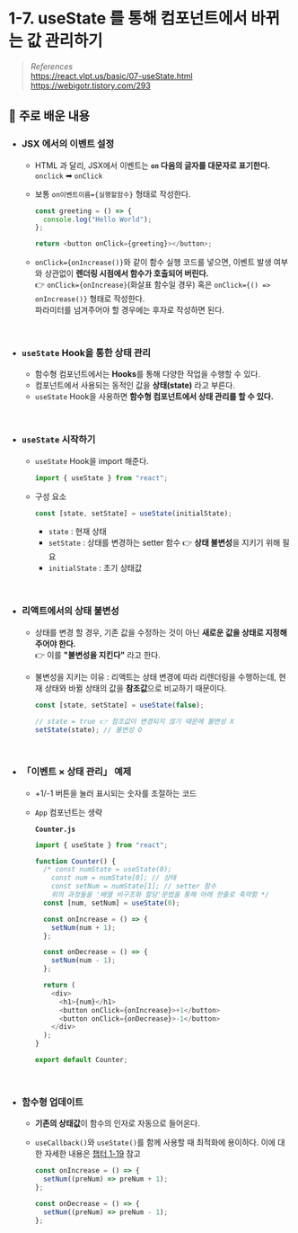 # 1-7. useState 를 통해 컴포넌트에서 바뀌는 값 관리하기

> _References_ <br> https://react.vlpt.us/basic/07-useState.html <br> https://webigotr.tistory.com/293

## 📕 주로 배운 내용

- ### JSX 에서의 이벤트 설정

  - HTML 과 달리, JSX에서 이벤트는 **`on` 다음의 글자를 대문자로 표기한다.** <br> `onclick` ➡ `onClick`
  - 보통 `on이벤트이름={실행할함수}` 형태로 작성한다.

    ```javascript
    const greeting = () => {
      console.log("Hello World");
    };

    return <button onClick={greeting}></button>;
    ```

  - `onClick={onIncrease()}`와 같이 함수 실행 코드를 넣으면, 이벤트 발생 여부와 상관없이 **렌더링 시점에서 함수가 호출되어 버린다.** <br> 👉 `onClick={onIncrease}`(화살표 함수일 경우) 혹은 `onClick={() => onIncrease()}` 형태로 작성한다. <br> 파라미터를 넘겨주어야 할 경우에는 후자로 작성하면 된다.

<br>

- ### `useState` Hook을 통한 상태 관리

  - 함수형 컴포넌트에서는 **Hooks**를 통해 다양한 작업을 수행할 수 있다.
  - 컴포넌트에서 사용되는 동적인 값을 **상태(state)** 라고 부른다.
  - `useState` Hook을 사용하면 **함수형 컴포넌트에서 상태 관리를 할 수 있다.**

<br>

- ### `useState` 시작하기

  - `useState` Hook을 import 해준다.

    ```javascript
    import { useState } from "react";
    ```

  - 구성 요소

    ```javascript
    const [state, setState] = useState(initialState);
    ```

    - `state` : 현재 상태
    - `setState` : 상태를 변경하는 setter 함수 👉 **상태 불변성**을 지키기 위해 필요
    - `initialState` : 초기 상태값

<br>

- ### 리액트에서의 상태 불변성

  - 상태를 변경 할 경우, 기존 값을 수정하는 것이 아닌 **새로운 값을 상태로 지정해주어야 한다.** <br> 👉 이를 **"불변성을 지킨다"** 라고 한다.
  - 불변성을 지키는 이유 : 리액트는 상태 변경에 따라 리렌더링을 수행하는데, 현재 상태와 바뀔 상태의 값을 **참조값**으로 비교하기 때문이다.

    ```javascript
    const [state, setState] = useState(false);

    // state = true 👉 참조값이 변경되지 않기 때문에 불변성 X
    setState(state); // 불변성 O
    ```

<br>

- ### 「이벤트 × 상태 관리」 예제

  - +1/-1 버튼을 눌러 표시되는 숫자를 조절하는 코드
  - `App` 컴포넌트는 생략

    **`Counter.js`**

    ```javascript
    import { useState } from "react";

    function Counter() {
      /* const numState = useState(0);
        const num = numState[0]; // 상태
        const setNum = numState[1]; // setter 함수
        위의 과정들을 '배열 비구조화 할당'문법을 통해 아래 한줄로 축약함 */
      const [num, setNum] = useState(0);

      const onIncrease = () => {
        setNum(num + 1);
      };

      const onDecrease = () => {
        setNum(num - 1);
      };

      return (
        <div>
          <h1>{num}</h1>
          <button onClick={onIncrease}>+1</button>
          <button onClick={onDecrease}>-1</button>
        </div>
      );
    }

    export default Counter;
    ```

<br>

- ### 함수형 업데이트

  - **기존의 상태값**이 함수의 인자로 자동으로 들어온다.
  - `useCallback()`와 `useState()`를 함께 사용할 때 최적화에 용이하다. 이에 대한 자세한 내용은 <a href="https://github.com/uncyclocity/study_react/tree/main/1-19_react.memo">챕터 1-19</a> 참고

    ```javascript
    const onIncrease = () => {
      setNum((preNum) => preNum + 1);
    };

    const onDecrease = () => {
      setNum((preNum) => preNum - 1);
    };
    ```

